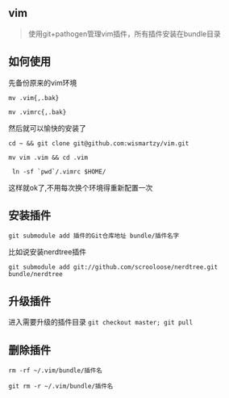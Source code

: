 ## vim

> 使用git+pathogen管理vim插件，所有插件安装在bundle目录

## 如何使用

先备份原来的vim环境

```mv .vim{,.bak}```

```mv .vimrc{,.bak}```

然后就可以愉快的安装了

```cd ~ && git clone git@github.com:wismartzy/vim.git```

```mv vim .vim && cd .vim```

``` ln -sf `pwd`/.vimrc $HOME/```

这样就ok了,不用每次换个环境得重新配置一次

## 安装插件

```git submodule add 插件的Git仓库地址 bundle/插件名字```

比如说安装nerdtree插件

```git submodule add git://github.com/scrooloose/nerdtree.git bundle/nerdtree```

## 升级插件

进入需要升级的插件目录
```git checkout master; git pull```

## 删除插件

```rm -rf ~/.vim/bundle/插件名```

```git rm -r ~/.vim/bundle/插件名```
